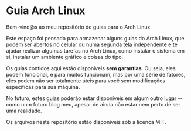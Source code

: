 # Guia Arch Linux

Bem-vind@s ao meu repositório de guias para o Arch Linux.

Este espaço foi pensado para armazenar alguns guias do Arch Linux, que podem ser abertos no celular ou numa segunda tela independente e te ajudar realizar algumas tarefas no Arch Linux, como instalar o sistema em si, instalar um ambiente gráfico e coisas do tipo.

Os guias contidos aqui estão disponíveis **sem garantias**. Ou seja, eles podem funcionar, e para muitos funcionam, mas por uma série de fatores, eles podem não ser totalmente úteis para você sem modificações específicas para sua máquina.

No futuro, estes guias poderão estar disponíveis em algum outro lugar -- como num futuro blog meu, apesar de ainda não estar nem perto de ser uma realidade.

Os arquivos neste repositório estão disponíveis sob a licenca MIT.
